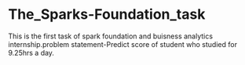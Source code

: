 # The_Sparks-Foundation_task
This is the first task of spark foundation and buisness analytics internship.problem statement-Predict score of student who studied for 9.25hrs a day. 
